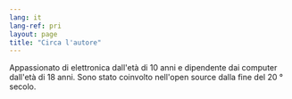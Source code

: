 ```yaml
---
lang: it
lang-ref: pri
layout: page
title: "Circa l'autore"
---
```


Appassionato di elettronica dall'età di 10 anni e dipendente dai computer dall'età di 18 anni.
Sono stato coinvolto nell'open source dalla fine del 20 ° secolo.
